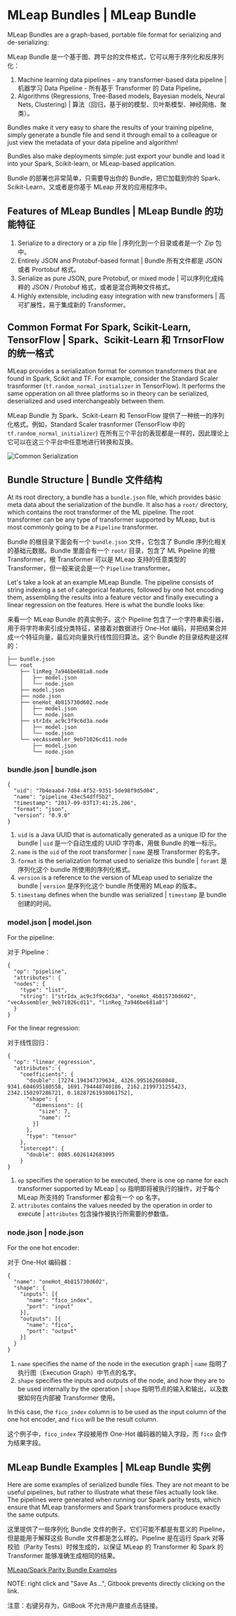 # MLeap Bundles | MLeap Bundle

MLeap Bundles are a graph-based, portable file format for serializing and de-serializing:

MLeap Bundle 是一个基于图、跨平台的文件格式，它可以用于序列化和反序列化：

1. Machine learning data pipelines - any transformer-based data pipeline | 机器学习 Data Pipeline - 所有基于 Transformer 的 Data Pipeline。
2. Algorithms (Regressions, Tree-Based models, Bayesian models, Neural Nets, Clustering) | 算法（回归，基于树的模型、贝叶斯模型、神经网络、聚类）。

Bundles make it very easy to share the results of your training pipeline, simply generate a bundle file and send it through email to a colleague or just view the metadata of your data pipeline and algorithm!

Bundles also make deployments simple: just export your bundle and load it into your Spark, Scikit-learn, or MLeap-based application.

Bundle 的部署也非常简单，只需要导出你的 Bundle，把它加载到你的 Spark、Scikit-Learn，又或者是你基于 MLeap 开发的应用程序中。

## Features of MLeap Bundles | MLeap Bundle 的功能特征

1. Serialize to a directory or a zip file | 序列化到一个目录或者是一个 Zip 包中。
2. Entirely JSON and Protobuf-based format | Bundle 所有文件都是 JSON 或者 Prortobuf 格式。
3. Serialize as pure JSON, pure Protobuf, or mixed mode | 可以序列化成纯粹的 JSON / Protobuf 格式，或者是混合两种文件格式。
4. Highly extensible, including easy integration with new transformers | 高可扩展性，易于集成新的 Transformer。

## Common Format For Spark, Scikit-Learn, TensorFlow | Spark、Scikit-Learn 和 TrnsorFlow 的统一格式

MLeap provides a serialization format for common transformers that are found in Spark, Scikit and TF. For example, consider the Standard Scaler trasnformer (`tf.random_normal_initializer` in TensorFlow). It performs the same opperation on all three platforms so in theory can be serialized, deserialized and used interchangeably between them.

MLeap Bundle 为 Spark、Scikit-Learn 和 TensorFlow 提供了一种统一的序列化格式。例如，Standard Scaler trasnformer (TensorFlow 中的 `tf.random_normal_initializer`) 在所有三个平台的表现都是一样的，因此理论上它可以在这三个平台中任意地进行转换和互换。

<img src="../assets/images/common-serialization.jpg" alt="Common Serialization"/>

## Bundle Structure | Bundle 文件结构

At its root directory, a bundle has a `bundle.json` file, which provides basic meta data about the serialization of the bundle. It also has a `root/` directory, which contains the root transformer of the ML pipeline. The root transformer can be any type of transformer supported by MLeap, but is most commonly going to be a `Pipeline` transformer.

Bundle 的根目录下面会有一个 `bundle.json` 文件，它包含了 Bundle 序列化相关的基础元数据。Bundle 里面会有一个 `root/` 目录，包含了 ML Pipeline 的根 Transformer，根 Transformer 可以是 MLeap 支持的任意类型的 Transformer，但一般来说会是一个 `Pipeline` transformer。

Let's take a look at an example MLeap Bundle. The pipeline consists of string indexing a set of categorical features, followed by one hot encoding them, assembling the results into a feature vector and finally executing a linear regression on the features. Here is what the bundle looks like:

来看一个 MLeap Bundle 的真实例子。这个 Pipeline 包含了一个字符串索引器，用于将字符串索引成分类特征，紧接着对数据进行 One-Hot 编码，并把结果合并成一个特征向量，最后对向量执行线性回归算法。这个 Bundle 的目录结构是这样的：

```
├── bundle.json
└── root
    ├── linReg_7a946be681a8.node
    │   ├── model.json
    │   └── node.json
    ├── model.json
    ├── node.json
    ├── oneHot_4b815730d602.node
    │   ├── model.json
    │   └── node.json
    ├── strIdx_ac9c3f9c6d3a.node
    │   ├── model.json
    │   └── node.json
    └── vecAssembler_9eb71026cd11.node
        ├── model.json
        └── node.json
```

### bundle.json | bundle.json

```
{
  "uid": "7b4eaab4-7d84-4f52-9351-5de98f9d5d04",
  "name": "pipeline_43ec54dff5b2",
  "timestamp": "2017-09-03T17:41:25.206",
  "format": "json",
  "version": "0.9.0"
}
```

1. `uid` is a Java UUID that is automatically generated as a unique ID for the bundle | `uid` 是一个自动生成的 UUID 字符串，用做 Bundle 的唯一标示。
2. `name` is the `uid` of the root transformer | `name` 是根 Transformer 的名字。
3. `format` is the serialization format used to serialize this bundle | `foramt` 是序列化这个 bundle 所使用的序列化格式。
4. `version` is a reference to the version of MLeap used to serialize the bundle | `version` 是序列化这个 bundle 所使用的 MLeap 的版本。
5. `timestamp` defines when the bundle was serialized | `timestamp` 是 bundle 创建的时间。

### model.json | model.json

For the pipeline: 

对于 Pipeline：

```
{
  "op": "pipeline",
  "attributes": {
  "nodes": {
    "type": "list",
    "string": ["strIdx_ac9c3f9c6d3a", "oneHot_4b815730d602", "vecAssembler_9eb71026cd11", "linReg_7a946be681a8"]
  }
}

```

For the linear regression:

对于线性回归：

```
{
  "op": "linear_regression",
  "attributes": {
    "coefficients": {
      "double": [7274.194347379634, 4326.995162668048, 9341.604695180558, 1691.794448740186, 2162.2199731255423, 2342.150297286721, 0.18287261938061752],
      "shape": {
        "dimensions": [{
          "size": 7,
          "name": ""
        }]
      },
      "type": "tensor"
    },
    "intercept": {
      "double": 8085.6026142683095
    }
}
```

1. `op` specifies the operation to be executed, there is one op name for each transformer supported by MLeap | `op` 指明即将被执行的操作，对于每个 MLeap 所支持的 Transformer 都会有一个 op 名字。
2. `attributes` contains the values needed by the operation in order to execute | `attributes` 包含操作被执行所需要的参数值。

### node.json | node.json

For the one hot encoder:

对于 One-Hot 编码器：

```
{
  "name": "oneHot_4b815730d602",
  "shape": {
    "inputs": [{
      "name": "fico_index",
      "port": "input"
    }],
    "outputs": [{
      "name": "fico",
      "port": "output"
    }]
  }
}
```

1. `name` specifies the name of the node in the execution graph | `name` 指明了执行图（Execution Graph）中节点的名字。
2. `shape` specifies the inputs and outputs of the node, and how they are to be used internally by the operation | `shape` 指明节点的输入和输出，以及数据如何在内部被 Transformer 使用。

In this case, the `fico_index` column is to be used as the input column of the one hot encoder, and `fico` will be the result column.

这个例子中，`fico_index` 字段被用作 One-Hot 编码器的输入字段，而 `fico` 会作为结果字段。

## MLeap Bundle Examples | MLeap Bundle 实例

Here are some examples of serialized bundle files. They are not meant to be useful pipelines, but rather to illustrate what these files actually look like. The pipelines were generated when running our Spark parity tests, which ensure that MLeap transformers and Spark transformers produce exactly the same outputs.

这里提供了一些序列化 Bundle 文件的例子。它们可能不都是有意义的 Pipeline，但是能用于解释这些 Bundle 文件都是怎么样的。Pipeline 是在运行 Spark 对等校验（Parity Tests）时候生成的，以保证 MLeap 的 Transformer 和 Spark 的 Transformer 能够准确生成相同的结果。

[MLeap/Spark Parity Bundle Examples](../assets/bundles/spark-parity.zip)

NOTE: right click and "Save As...", Gitbook prevents directly clicking on the link.

注意：右键另存为，GitBook 不允许用户直接点击链接。